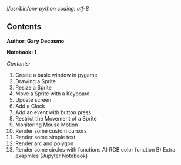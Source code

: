 *!/usr/bin/env python*
*coding: utf-8*

 ## Contents

 **Author: Gary Decosmo**
 
 **Notebook: 1**
 
*Contents:*
 1)  Create a basic window in pygame
 2)  Drawing a Sprite
 3)  Resize a Sprite
 4) Move a Sprite with a Keyboard
 5) Update screen
 6) Add a Clock
 7) Add an event with button press
 8) Restrict the Movement of a Sprite
 9) Monitoring Mouse Motion
 10) Render some custom cursors
 11) Render some simple text
 12) Render arc and polygon
 13) Render some circles with functions
  A) RGB color function
  B) Extra exapmles (Jupyter Notebook)